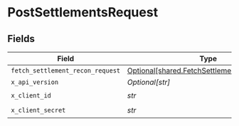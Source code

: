 # PostSettlementsRequest


## Fields

| Field                                                                                              | Type                                                                                               | Required                                                                                           | Description                                                                                        |
| -------------------------------------------------------------------------------------------------- | -------------------------------------------------------------------------------------------------- | -------------------------------------------------------------------------------------------------- | -------------------------------------------------------------------------------------------------- |
| `fetch_settlement_recon_request`                                                                   | [Optional[shared.FetchSettlementReconRequest]](../../models/shared/fetchsettlementreconrequest.md) | :heavy_minus_sign:                                                                                 | N/A                                                                                                |
| `x_api_version`                                                                                    | *Optional[str]*                                                                                    | :heavy_minus_sign:                                                                                 | N/A                                                                                                |
| `x_client_id`                                                                                      | *str*                                                                                              | :heavy_check_mark:                                                                                 | N/A                                                                                                |
| `x_client_secret`                                                                                  | *str*                                                                                              | :heavy_check_mark:                                                                                 | N/A                                                                                                |